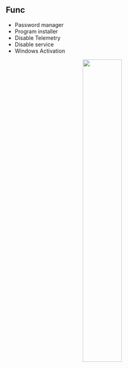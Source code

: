 ## Func
* Password manager
* Program installer
* Disable Telemetry
* Disable service
* Windows Activation
  
<p align="center">
<img width="45%" src="[https://user-images.githubusercontent.com/49580304/96668019-13a5c400-130f-11eb-9b30-c96a055b7532.jpg](https://cdn.discordapp.com/attachments/1188019745069469767/1227954432025821245/photo_2024-04-12_06-11-54.jpg?ex=662a48ae&is=6617d3ae&hm=9764d6ecbcb14790dcef17a92536e5a0a5a6f45e29b26d56feececac232ef809&)"/>
</p>

